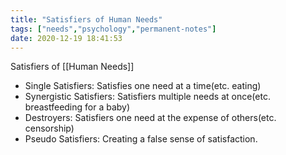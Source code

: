 ```yaml
---
title: "Satisfiers of Human Needs"
tags: ["needs","psychology","permanent-notes"]
date: 2020-12-19 18:41:53
---
```


Satisfiers of [[Human Needs]]

- Single Satisfiers: Satisfies one need at a time(etc. eating)
- Synergistic Satisfiers: Satisfiers multiple needs at once(etc. breastfeeding for a baby)
- Destroyers: Satisfiers one need at the expense of others(etc. censorship)
- Pseudo Satisfiers: Creating a false sense of satisfaction.

